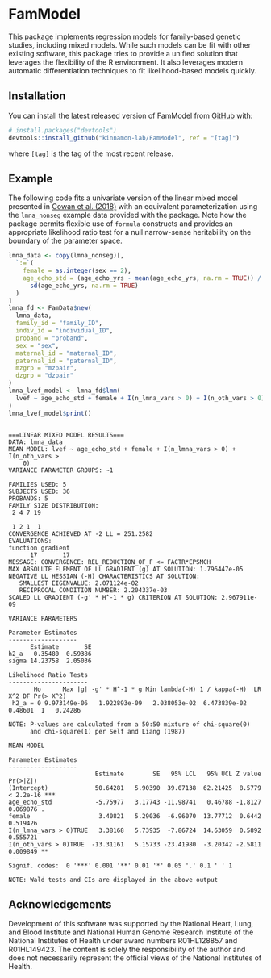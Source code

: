 
<!-- README.md is generated from README.Rmd. Please edit that file -->

# FamModel

<!-- badges: start -->

<!-- badges: end -->

This package implements regression models for family-based genetic
studies, including mixed models. While such models can be fit with other
existing software, this package tries to provide a unified solution that
leverages the flexibility of the R environment. It also leverages modern
automatic differentiation techniques to fit likelihood-based models
quickly.

## Installation

You can install the latest released version of FamModel from
[GitHub](https://github.com/) with:

``` r
# install.packages("devtools")
devtools::install_github("kinnamon-lab/FamModel", ref = "[tag]")
```

where `[tag]` is the tag of the most recent release.

## Example

The following code fits a univariate version of the linear mixed model
presented in [Cowan et al.
(2018)](https://doi.org/10.1161/CIRCGEN.117.002038) with an equivalent
parameterization using the `lmna_nonseg` example data provided with the
package. Note how the package permits flexible use of `formula`
constructs and provides an appropriate likelihood ratio test for a null
narrow-sense heritability on the boundary of the parameter space.

``` r
lmna_data <- copy(lmna_nonseg)[,
  `:=`(
    female = as.integer(sex == 2),
    age_echo_std = (age_echo_yrs - mean(age_echo_yrs, na.rm = TRUE)) /
      sd(age_echo_yrs, na.rm = TRUE)
  )
]
lmna_fd <- FamData$new(
  lmna_data,
  family_id = "family_ID",
  indiv_id = "individual_ID",
  proband = "proband",
  sex = "sex",
  maternal_id = "maternal_ID",
  paternal_id = "paternal_ID",
  mzgrp = "mzpair",
  dzgrp = "dzpair"
)
lmna_lvef_model <- lmna_fd$lmm(
  lvef ~ age_echo_std + female + I(n_lmna_vars > 0) + I(n_oth_vars > 0)
)
lmna_lvef_model$print()
```

``` 

===LINEAR MIXED MODEL RESULTS===
DATA: lmna_data
MEAN MODEL: lvef ~ age_echo_std + female + I(n_lmna_vars > 0) + I(n_oth_vars > 
    0)
VARIANCE PARAMETER GROUPS: ~1

FAMILIES USED: 5
SUBJECTS USED: 36
PROBANDS: 5
FAMILY SIZE DISTRIBUTION:
 2 4 7 19
         
 1 2 1  1
CONVERGENCE ACHIEVED AT -2 LL = 251.2582
EVALUATIONS:
function gradient 
      17       17 
MESSAGE: CONVERGENCE: REL_REDUCTION_OF_F <= FACTR*EPSMCH
MAX ABSOLUTE ELEMENT OF LL GRADIENT (g) AT SOLUTION: 1.796447e-05
NEGATIVE LL HESSIAN (-H) CHARACTERISTICS AT SOLUTION:
   SMALLEST EIGENVALUE: 2.071124e-02
   RECIPROCAL CONDITION NUMBER: 2.204337e-03
SCALED LL GRADIENT (-g' * H^-1 * g) CRITERION AT SOLUTION: 2.967911e-09

VARIANCE PARAMETERS

Parameter Estimates
-------------------
      Estimate       SE
h2_a   0.35480  0.59386
sigma 14.23758  2.05036

Likelihood Ratio Tests
----------------------
       Ho      Max |g| -g' * H^-1 * g Min lambda(-H) 1 / kappa(-H)  LR X^2 DF Pr(> X^2)
 h2_a = 0 9.973149e-06   1.922893e-09   2.038053e-02  6.473839e-02 0.48601  1   0.24286

NOTE: P-values are calculated from a 50:50 mixture of chi-square(0)
      and chi-square(1) per Self and Liang (1987)

MEAN MODEL

Parameter Estimates
-------------------
                        Estimate        SE   95% LCL   95% UCL Z value  Pr(>|Z|)    
(Intercept)             50.64281   5.90390  39.07138  62.21425  8.5779 < 2.2e-16 ***
age_echo_std            -5.75977   3.17743 -11.98741   0.46788 -1.8127  0.069876 .  
female                   3.40821   5.29036  -6.96070  13.77712  0.6442  0.519426    
I(n_lmna_vars > 0)TRUE   3.38168   5.73935  -7.86724  14.63059  0.5892  0.555721    
I(n_oth_vars > 0)TRUE  -13.31161   5.15733 -23.41980  -3.20342 -2.5811  0.009849 ** 
---
Signif. codes:  0 '***' 0.001 '**' 0.01 '*' 0.05 '.' 0.1 ' ' 1

NOTE: Wald tests and CIs are displayed in the above output
```

## Acknowledgements

Development of this software was supported by the National Heart, Lung,
and Blood Institute and National Human Genome Research Institute of the
National Institutes of Health under award numbers R01HL128857 and
R01HL149423. The content is solely the responsibility of the author and
does not necessarily represent the official views of the National
Institutes of Health.
